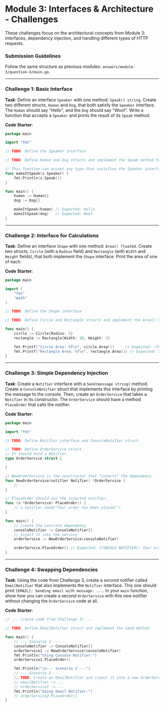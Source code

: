 # Module 3: Interfaces & Architecture - Challenges

These challenges focus on the architectural concepts from Module 3: interfaces, dependency injection, and handling different types of HTTP requests.

### Submission Guidelines

Follow the same structure as previous modules: `answers/module-3/question-X/main.go`.

-----

### Challenge 1: Basic Interface

**Task**: Define an interface `Speaker` with one method: `Speak() string`. Create two different structs, `Human` and `Dog`, that both satisfy the `Speaker` interface. The `Human` should say "Hello", and the `Dog` should say "Woof". Write a function that accepts a `Speaker` and prints the result of its `Speak` method.

**Code Starter**:

```go
package main

import "fmt"

// TODO: Define the Speaker interface

// TODO: Define Human and Dog structs and implement the Speak method for each

// This function can accept any type that satisfies the Speaker interface.
func makeItSpeak(s Speaker) {
	fmt.Println(s.Speak())
}

func main() {
	human := Human{}
	dog := Dog{}

	makeItSpeak(human) // Expected: Hello
	makeItSpeak(dog)   // Expected: Woof
}
```

-----

### Challenge 2: Interface for Calculations

**Task**: Define an interface `Shape` with one method: `Area() float64`. Create two structs, `Circle` (with a `Radius` field) and `Rectangle` (with `Width` and `Height` fields), that both implement the `Shape` interface. Print the area of one of each.

**Code Starter**:

```go
package main

import (
	"fmt"
	"math"
)

// TODO: Define the Shape interface

// TODO: Define Circle and Rectangle structs and implement the Area() method

func main() {
	circle := Circle{Radius: 5}
	rectangle := Rectangle{Width: 10, Height: 5}

	fmt.Printf("Circle Area: %f\n", circle.Area())     // Expected: ~78.54
	fmt.Printf("Rectangle Area: %f\n", rectangle.Area()) // Expected: 50.0
}
```

-----

### Challenge 3: Simple Dependency Injection

**Task**: Create a `Notifier` interface with a `Send(message string)` method. Create a `ConsoleNotifier` struct that implements this interface by printing the message to the console. Then, create an `OrderService` that takes a `Notifier` in its constructor. The `OrderService` should have a method `PlaceOrder` that calls the notifier.

**Code Starter**:

```go
package main

import "fmt"

// TODO: Define Notifier interface and ConsoleNotifier struct

// TODO: Define OrderService struct
// It should hold a Notifier.
type OrderService struct {

}

// NewOrderService is the constructor that "injects" the dependency.
func NewOrderService(notifier Notifier) *OrderService {
	// ...
}

// PlaceOrder should use the injected notifier.
func (s *OrderService) PlaceOrder() {
	// s.notifier.Send("Your order has been placed!")
}

func main() {
	// Create the concrete dependency
	consoleNotifier := ConsoleNotifier{}
	// Inject it into the service
	orderService := NewOrderService(consoleNotifier)

	orderService.PlaceOrder() // Expected: [CONSOLE NOTIFIER]: Your order has been placed!
}
```

-----

### Challenge 4: Swapping Dependencies

**Task**: Using the code from Challenge 3, create a *second* notifier called `EmailNotifier` that also implements the `Notifier` interface. This one should print `[EMAIL]: Sending email with message: ...`. In your `main` function, show how you can create a second `OrderService` with this new notifier without changing the `OrderService` code at all.

**Code Starter**:

```go
// ... (reuse code from Challenge 3) ...

// TODO: Define EmailNotifier struct and implement the Send method

func main() {
	// --- Scenario 1 ---
	consoleNotifier := ConsoleNotifier{}
	orderService1 := NewOrderService(consoleNotifier)
	fmt.Println("Using Console Notifier:")
	orderService1.PlaceOrder()

	fmt.Println("\n--- Scenario 2 ---")
	// --- Scenario 2 ---
	// TODO: Create an EmailNotifier and inject it into a new OrderService
	// emailNotifier := ...
	// orderService2 := ...
	fmt.Println("Using Email Notifier:")
	// orderService2.PlaceOrder()
}
```